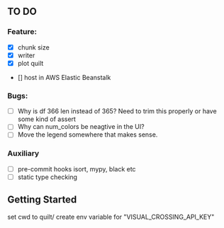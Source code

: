 ## TO DO

### Feature:
- [x] chunk size
- [x] writer
- [x] plot quilt
- [] host in AWS Elastic Beanstalk

### Bugs:
- [ ] Why is df 366 len instead of 365? Need to trim this properly or have some kind of assert
- [ ] Why can num_colors be neagtive in the UI?
- [ ] Move the legend somewhere that makes sense.

### Auxiliary
- [ ] pre-commit hooks isort, mypy, black etc
- [ ] static type checking

## Getting Started
set cwd to quilt/
create env variable for "VISUAL_CROSSING_API_KEY"